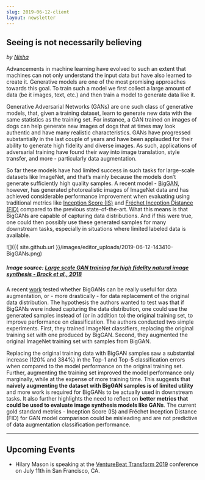 ```yaml
---
slug: 2019-06-12-client
layout: newsletter
---
```


## Seeing is not necessarily believing

_by [Nisha](https://twitter.com/NishaMuktewar)_

Advancements in machine learning have evolved to such an extent that machines can not only understand the input data but have also learned to create it. Generative models are one of the most promising approaches towards this goal. To train such a model we first collect a large amount of data (be it images, text, etc.) and then train a model to generate data like it.

Generative Adversarial Networks (GANs) are one such class of generative models, that, given a training dataset, learn to 
generate new data with the same statistics as the training set. For instance, a GAN trained on images of dogs can help 
generate new images of dogs that at times may look authentic and have many realistic characteristics. GANs have progressed 
substantially in the last couple of years and have been applauded for their ability to generate high fidelity and diverse 
images. As such, applications of adversarial training have found their way into image translation, style transfer, and more - 
particularly data augmentation. 

So far these models have had limited success in such tasks for large-scale datasets like ImageNet, and that’s mainly because 
the models don’t generate sufficiently high quality samples. A recent model - [BigGAN](https://arxiv.org/abs/1809.11096), 
however, has generated photorealistic images of ImageNet data and has achieved considerable performance improvement when evaluating using traditional metrics like [Inception Score (IS)](https://arxiv.org/abs/1606.03498) and [Fréchet Inception Distance (FID)](https://arxiv.org/abs/1706.08500) compared to the previous 
state-of-the-art. What this means is that BigGANs are capable of capturing data distributions. And if this were true, one 
could then possibly use these generated samples for many downstream tasks, especially in situations where limited labeled data 
is available.

![]({{ site.github.url }}/images/editor_uploads/2019-06-12-143410-BigGANs.png)
##### Image source: [Large scale GAN training for high fidelity natural image synthesis - Brock et al., 2018](https://arxiv.org/pdf/1809.11096.pdf)

A recent [work](https://openreview.net/forum?id=rJMw747l_4) tested whether BigGANs can be really useful for data augmentation, or - more drastically - for data replacement of the original data distribution. The hypothesis the authors wanted to test was that if BigGANs were indeed capturing the data distribution, one could use the generated samples instead of (or in addition to) the original training set, to improve performance on classification. The authors conducted two simple experiments. First, they trained ImageNet classifiers, replacing the original training set with one produced by BigGAN. Second, they augmented the original ImageNet training set with samples from BigGAN. 

Replacing the original training data with BigGAN samples saw a substantial increase (120% and 384%) in the Top-1 and Top-5 classification errors when compared to the model performance on the original training set. Further, augmenting the training set improved the model performance only marginally, while at the expense of more training time. This suggests that **naively augmenting the dataset with BigGAN samples is of limited utility** and more work is required for BigGANs to be actually used in downstream tasks. It also further highlights the need to reflect on **better metrics that could be used to evaluate image synthesis models like GANs**. The current gold standard metrics - Inception Score (IS) and Fréchet Inception Distance (FID) for GAN model comparison could be misleading and are not predictive of data augmentation classification performance.

---

## Upcoming Events

* Hilary Mason is speaking at the [VentureBeat Transform 2019](https://www.vbtransform.com/) conference on July 11th in San Francisco, CA.


